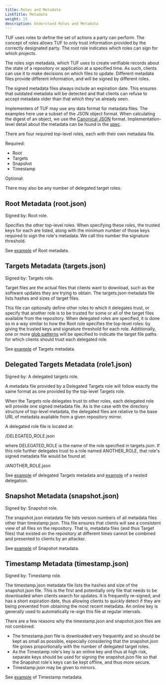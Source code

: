 ```yaml
---
title: Roles and Metadata
LinkTitle: Metadata
weight: 15
description: Understand Roles and Metadata
---
```


TUF uses roles to define the set of actions a party can perform. The concept of
roles allows TUF to only trust information provided by the correctly designated
party. The root role indicates which roles can sign for which projects.

The roles sign metadata, which TUF uses to create verifiable records about the
state of a repository or application at a specified time. As such, clients can
use it to make decisions on which files to update. Different metadata files
provide different information, and will be signed by different roles.

The signed metadata files always include an expiration date. This ensures that
outdated metadata will be detected and that clients can refuse to accept
metadata older than that which they've already seen.

Implementers of TUF may use any data format for metadata files. The examples
here use a subset of the JSON object format. When calculating the digest of an
object, we use the [Canonical JSON](http://wiki.laptop.org/go/Canonical_JSON)
format. Implementation-level detail about the metadata can be found in the
[spec](https://github.com/theupdateframework/specification/blob/master/tuf-spec.md).

There are four required top-level roles, each with their own metadata file.

Required:

- Root
- Targets
- Snapshot
- Timestamp

Optional:

There may also be any number of delegated target roles.

## Root Metadata (root.json)

Signed by: Root role.

Specifies the other top-level roles. When specifying these roles, the trusted
keys for each are listed, along with the minimum number of those keys required
to sign the role's metadata. We call this number the signature threshold.

See
[example](https://raw.githubusercontent.com/theupdateframework/tuf/develop/tests/repository_data/repository/metadata/root.json)
of Root metadata.

## Targets Metadata (targets.json)

Signed by: Targets role.

Target files are the actual files that clients want to download, such as the
software updates they are trying to obtain. The targets.json metadata file lists
hashes and sizes of target files.

This file can optionally define other roles to which it delegates trust, or
specify that another role is to be trusted for some or all of the target files
available from the repository. When delegated roles are specified, it is done so
in a way similar to how the Root role specifies the top-level roles: by giving
the trusted keys and signature threshold for each role. Additionally, one or
more [glob patterns](<https://en.wikipedia.org/wiki/Glob_(programming)>) will be
specified to indicate the target file paths for which clients should trust each
delegated role.

See
[example](https://raw.githubusercontent.com/theupdateframework/tuf/develop/tests/repository_data/repository/metadata/targets.json)
of Targets metadata.

## Delegated Targets Metadata (role1.json)

Signed by: A delegated targets role.

A metadata file provided by a Delegated Targets role will follow exactly the
same format as one provided by the top-level Targets role.

When the Targets role delegates trust to other roles, each delegated role will
provide one signed metadata file. As is the case with the directory structure of
top-level metadata, the delegated files are relative to the base URL of metadata
available from a given repository mirror.

A delegated role file is located at:

/DELEGATED_ROLE.json

where DELEGATED_ROLE is the name of the role specified in targets.json. If this
role further delegates trust to a role named ANOTHER_ROLE, that role's signed
metadata file would be found at:

/ANOTHER_ROLE.json

See
[example](https://raw.githubusercontent.com/theupdateframework/tuf/develop/tests/repository_data/repository/metadata/role1.json)
of delegated Targets metadata and
[example](https://raw.githubusercontent.com/theupdateframework/tuf/develop/tests/repository_data/repository/metadata/role2.json)
of a nested delegation.

## Snapshot Metadata (snapshot.json)

Signed by: Snapshot role.

The snapshot.json metadata file lists version numbers of all metadata files
other than timestamp.json. This file ensures that clients will see a consistent
view of all files on the repository. That is, metadata files (and thus Target
files) that existed on the repository at different times cannot be combined and
presented to clients by an attacker.

​See
[example](https://raw.githubusercontent.com/theupdateframework/tuf/develop/tests/repository_data/repository/metadata/snapshot.json)
of Snapshot metadata.

## Timestamp Metadata (timestamp.json)

Signed by: Timestamp role.

The timestamp.json metadata file lists the hashes and size of the snapshot.json
file. This is the first and potentially only file that needs to be downloaded
when clients search for updates. It is frequently re-signed, and has a short
expiration date, thus allowing clients to quickly detect if they are being
prevented from obtaining the most recent metadata. An online key is generally
used to automatically re-sign this file at regular intervals.

There are a few reasons why the timestamp.json and snapshot.json files are not
combined:

- The timestamp.json file is downloaded very frequently and so should be kept as
  small as possible, especially considering that the snapshot.json file grows
  proportionally with the number of delegated target roles.
- As the Timestamp role's key is an online key and thus at high risk, separate
  keys should be used for signing the snapshot.json file so that the Snapshot
  role's keys can be kept offline, and thus more secure.
- Timestamp.json may be given to mirrors.

See
[example](https://raw.githubusercontent.com/theupdateframework/tuf/develop/tests/repository_data/repository/metadata/timestamp.json)
of Timestamp metadata.
